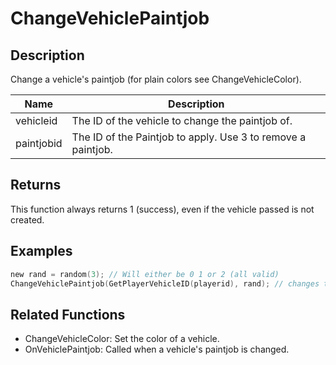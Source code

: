 # ChangeVehiclePaintjob

## Description

Change a vehicle's paintjob (for plain colors see ChangeVehicleColor).

| Name       | Description                                                  |
| ---------- | ------------------------------------------------------------ |
| vehicleid  | The ID of the vehicle to change the paintjob of.             |
| paintjobid | The ID of the Paintjob to apply. Use 3 to remove a paintjob. |

## Returns

This function always returns 1 (success), even if the vehicle passed is not created.

## Examples

```c
new rand = random(3); // Will either be 0 1 or 2 (all valid)
ChangeVehiclePaintjob(GetPlayerVehicleID(playerid), rand); // changes the paintjob of the player's current vehicle to a random one
```

## Related Functions

- ChangeVehicleColor: Set the color of a vehicle.
- OnVehiclePaintjob: Called when a vehicle's paintjob is changed.
